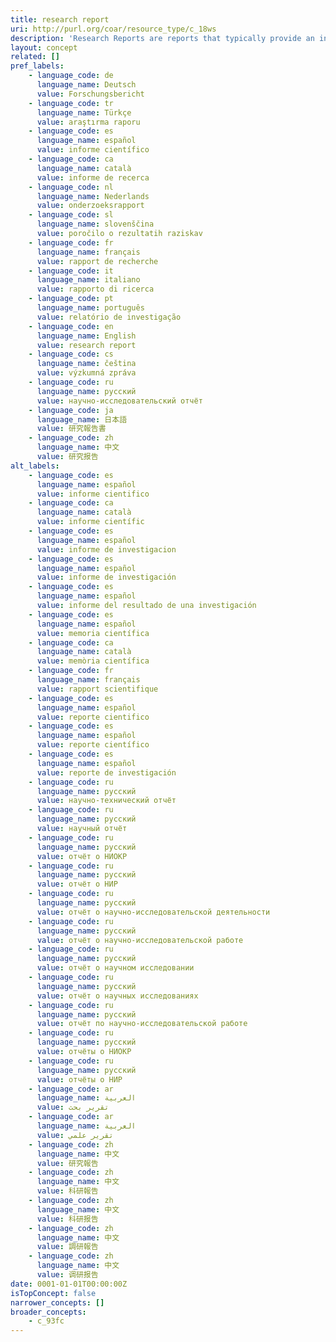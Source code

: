 ```yaml
---
title: research report
uri: http://purl.org/coar/resource_type/c_18ws
description: 'Research Reports are reports that typically provide an in-depth study of a particular topic or describe the results of a research project.  [Source: http://www.buildingscience.com/doctypes/reports]'
layout: concept
related: []
pref_labels:
    - language_code: de
      language_name: Deutsch
      value: Forschungsbericht
    - language_code: tr
      language_name: Türkçe
      value: araştırma raporu
    - language_code: es
      language_name: español
      value: informe científico
    - language_code: ca
      language_name: català
      value: informe de recerca
    - language_code: nl
      language_name: Nederlands
      value: onderzoeksrapport
    - language_code: sl
      language_name: slovenščina
      value: poročilo o rezultatih raziskav
    - language_code: fr
      language_name: français
      value: rapport de recherche
    - language_code: it
      language_name: italiano
      value: rapporto di ricerca
    - language_code: pt
      language_name: português
      value: relatório de investigação
    - language_code: en
      language_name: English
      value: research report
    - language_code: cs
      language_name: čeština
      value: výzkumná zpráva
    - language_code: ru
      language_name: русский
      value: научно-исследовательский отчёт
    - language_code: ja
      language_name: 日本語
      value: 研究報告書
    - language_code: zh
      language_name: 中文
      value: 研究报告
alt_labels:
    - language_code: es
      language_name: español
      value: informe cientifico
    - language_code: ca
      language_name: català
      value: informe científic
    - language_code: es
      language_name: español
      value: informe de investigacion
    - language_code: es
      language_name: español
      value: informe de investigación
    - language_code: es
      language_name: español
      value: informe del resultado de una investigación
    - language_code: es
      language_name: español
      value: memoria científica
    - language_code: ca
      language_name: català
      value: memòria científica
    - language_code: fr
      language_name: français
      value: rapport scientifique
    - language_code: es
      language_name: español
      value: reporte cientifico
    - language_code: es
      language_name: español
      value: reporte científico
    - language_code: es
      language_name: español
      value: reporte de investigación
    - language_code: ru
      language_name: русский
      value: научно-технический отчёт
    - language_code: ru
      language_name: русский
      value: научный отчёт
    - language_code: ru
      language_name: русский
      value: отчёт о НИОКР
    - language_code: ru
      language_name: русский
      value: отчёт о НИР
    - language_code: ru
      language_name: русский
      value: отчёт о научно-исследовательской деятельности
    - language_code: ru
      language_name: русский
      value: отчёт о научно-исследовательской работе
    - language_code: ru
      language_name: русский
      value: отчёт о научном исследовании
    - language_code: ru
      language_name: русский
      value: отчёт о научных исследованиях
    - language_code: ru
      language_name: русский
      value: отчёт по научно-исследовательской работе
    - language_code: ru
      language_name: русский
      value: отчёты о НИОКР
    - language_code: ru
      language_name: русский
      value: отчёты о НИР
    - language_code: ar
      language_name: العربية
      value: تقرير بحث
    - language_code: ar
      language_name: العربية
      value: تقرير علمي
    - language_code: zh
      language_name: 中文
      value: 研究報告
    - language_code: zh
      language_name: 中文
      value: 科研報告
    - language_code: zh
      language_name: 中文
      value: 科研报告
    - language_code: zh
      language_name: 中文
      value: 調研報告
    - language_code: zh
      language_name: 中文
      value: 调研报告
date: 0001-01-01T00:00:00Z
isTopConcept: false
narrower_concepts: []
broader_concepts:
    - c_93fc
---
```


